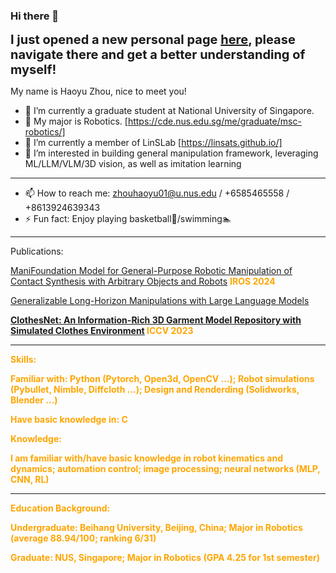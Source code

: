 ### Hi there 👋

<span style="font-size: 20px;">**I just opened a new personal page [here](https://object814.github.io/), please navigate there and get a better understanding of myself!**</span>

My name is Haoyu Zhou, nice to meet you!
- 🔭 I’m currently a graduate student at National University of Singapore.
- 🌱 My major is Robotics. [https://cde.nus.edu.sg/me/graduate/msc-robotics/]
- 👯 I’m currently a member of LinSLab [https://linsats.github.io/]
- 🤔 I’m interested in building general manipulation framework, leveraging ML/LLM/VLM/3D vision, as well as imitation learning
---
- 📫 How to reach me: zhouhaoyu01@u.nus.edu / +6585465558 / +8613924639343
- ⚡ Fun fact: Enjoy playing basketball🏀/swimming🏊‍

---
Publications:

[ManiFoundation Model for General-Purpose Robotic Manipulation of Contact Synthesis with Arbitrary Objects and Robots](https://manifoundationmodel.github.io/)
<strong style="color: orange; font-weight: bold;">IROS 2024</strong>

[Generalizable Long-Horizon Manipulations with Large Language Models](https://object814.github.io/Task-Condition-With-LLM/) 
<strong style="color: orange; font-weight: bold;">

[ClothesNet: An Information-Rich 3D Garment Model Repository with Simulated Clothes Environment](https://sites.google.com/view/clothesnet/)
<strong style="color: orange; font-weight: bold;">ICCV 2023</strong>

---
Skills:

Familiar with: Python (Pytorch, Open3d, OpenCV ...); Robot simulations (Pybullet, Nimble, Diffcloth ...); Design and Renderding (Solidworks, Blender ...)

Have basic knowledge in: C

Knowledge:

I am familiar with/have basic knowledge in robot kinematics and dynamics; automation control; image processing; neural networks (MLP, CNN, RL)

---
Education Background:

Undergraduate: Beihang University, Beijing, China; Major in Robotics (average 88.94/100; ranking 6/31)

Graduate: NUS, Singapore; Major in Robotics (GPA 4.25 for 1st semester)
